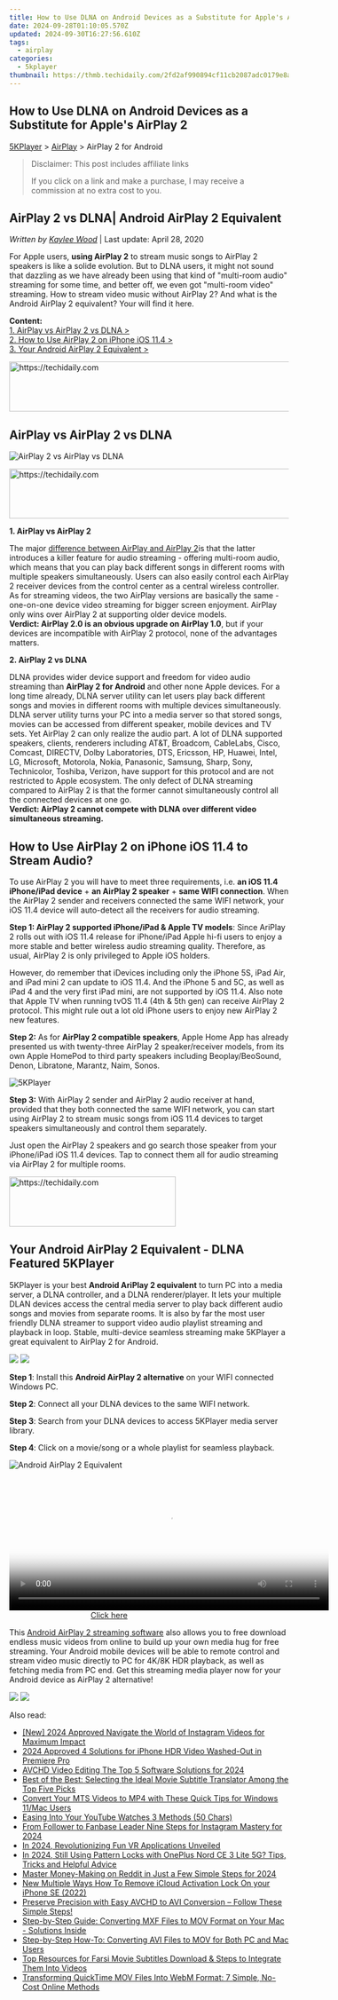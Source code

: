 ```yaml
---
title: How to Use DLNA on Android Devices as a Substitute for Apple's AirPlay 2
date: 2024-09-28T01:10:05.570Z
updated: 2024-09-30T16:27:56.610Z
tags:
  - airplay
categories:
  - 5kplayer
thumbnail: https://thmb.techidaily.com/2fd2af990894cf11cb2087adc0179e8a43be6adf1916f6c8fc284b58583f1b79.jpg
---
```


## How to Use DLNA on Android Devices as a Substitute for Apple's AirPlay 2

[5KPlayer](https://tools.techidaily.com/5kplayer/products/) \> [AirPlay](https://tools.techidaily.com/5kplayer/airplay/) \> AirPlay 2 for Android

>  Disclaimer: This post includes affiliate links
>
>  If you click on a link and make a purchase, I may receive a commission at no extra cost to you.
>

## AirPlay 2 vs DLNA| Android AirPlay 2 Equivalent

 _Written by [Kaylee Wood](https://www.quora.com/profile/Amanda-Hu-21)_ | Last update: April 28, 2020

For Apple users, **using AirPlay 2** to stream music songs to AirPlay 2 speakers is like a solide evolution. But to DLNA users, it might not sound that dazzling as we have already been using that kind of "multi-room audio" streaming for some time, and better off, we even got "multi-room video" streaming. How to stream video music without AirPlay 2? And what is the Android AirPlay 2 equivalent? Your will find it here.

**Content:**  
[1\. AirPlay vs AirPlay 2 vs DLNA >](https://tools.techidaily.com/5kplayer/airplay/)  
[2\. How to Use AirPlay 2 on iPhone iOS 11.4 >](https://tools.techidaily.com/5kplayer/airplay/)  
[3\. Your Android AirPlay 2 Equivalent >](https://tools.techidaily.com/5kplayer/airplay/)

<!-- affiliate ads begin -->
<a href="https://appsumo.8odi.net/c/5597632/2082530/7443" target="_top" id="2082530">
  <img src="//a.impactradius-go.com/display-ad/7443-2082530" border="0" alt="https://techidaily.com" width="728" height="90"/>
</a>
<img height="0" width="0" src="https://appsumo.8odi.net/i/5597632/2082530/7443" style="position:absolute;visibility:hidden;" border="0" />
<!-- affiliate ads end -->

## AirPlay vs AirPlay 2 vs DLNA

![AirPlay 2 vs AirPlay vs DLNA](https://www.5kplayer.com/airplay/img/airplay-vs-airplay2-dlna.jpg) 

<!-- affiliate ads begin -->
<a href="https://aligracehair.sjv.io/c/5597632/1948909/19272" target="_top" id="1948909">
  <img src="//a.impactradius-go.com/display-ad/19272-1948909" border="0" alt="https://techidaily.com" width="728" height="90"/>
</a>
<img height="0" width="0" src="https://aligracehair.sjv.io/i/5597632/1948909/19272" style="position:absolute;visibility:hidden;" border="0" />
<!-- affiliate ads end -->

**1\. AirPlay vs AirPlay 2**

The major [difference between AirPlay and AirPlay 2](https://tools.techidaily.com/5kplayer/airplay/)is that the latter introduces a killer feature for audio streaming - offering multi-room audio, which means that you can play back different songs in different rooms with multiple speakers simultaneously. Users can also easily control each AirPlay 2 receiver devices from the control center as a central wireless controller. As for streaming videos, the two AirPlay versions are basically the same - one-on-one device video streaming for bigger screen enjoyment. AirPlay only wins over AirPlay 2 at supporting older device models.  
**Verdict: AirPlay 2.0 is an obvious upgrade on AirPlay 1.0**, but if your devices are incompatible with AirPlay 2 protocol, none of the advantages matters.

**2\. AirPlay 2 vs DLNA**

DLNA provides wider device support and freedom for video audio streaming than **AirPlay 2 for Android** and other none Apple devices. For a long time already, DLNA server utility can let users play back different songs and movies in different rooms with multiple devices simultaneously. DLNA server utility turns your PC into a media server so that stored songs, movies can be accessed from different speaker, mobile devices and TV sets. Yet AirPlay 2 can only realize the audio part. A lot of DLNA supported speakers, clients, renderers including AT&T, Broadcom, CableLabs, Cisco, Comcast, DIRECTV, Dolby Laboratories, DTS, Ericsson, HP, Huawei, Intel, LG, Microsoft, Motorola, Nokia, Panasonic, Samsung, Sharp, Sony, Technicolor, Toshiba, Verizon, have support for this protocol and are not restricted to Apple ecosystem. The only defect of DLNA streaming compared to AirPlay 2 is that the former cannot simultaneously control all the connected devices at one go.  
**Verdict: AirPlay 2 cannot compete with DLNA over different video simultaneous streaming.**

## How to Use AirPlay 2 on iPhone iOS 11.4 to Stream Audio?

To use AirPlay 2 you will have to meet three requirements, i.e. **an iOS 11.4 iPhone/iPad device** \+ **an AirPlay 2 speaker** \+ **same WIFI connection**. When the AirPlay 2 sender and receivers connected the same WIFI network, your iOS 11.4 device will auto-detect all the receivers for audio streaming.

**Step 1: AirPlay 2 supported iPhone/iPad & Apple TV models**: Since AriPlay 2 rolls out with iOS 11.4 release for iPhone/iPad Apple hi-fi users to enjoy a more stable and better wireless audio streaming quality. Therefore, as usual, AirPlay 2 is only privileged to Apple iOS holders. 

However, do remember that iDevices including only the iPhone 5S, iPad Air, and iPad mini 2 can update to iOS 11.4\. And the iPhone 5 and 5C, as well as iPad 4 and the very first iPad mini, are not supported by iOS 11.4\. Also note that Apple TV when running tvOS 11.4 (4th & 5th gen) can receive AirPlay 2 protocol. This might rule out a lot old iPhone users to enjoy new AirPlay 2 new features.

**Step 2:** As for **AirPlay 2 compatible speakers**, Apple Home App has already presented us with twenty-three AirPlay 2 speaker/receiver models, from its own Apple HomePod to third party speakers including Beoplay/BeoSound, Denon, Libratone, Marantz, Naim, Sonos. 

![5KPlayer](https://www.5kplayer.com/airplay/img/airplay-2-2.jpg) 

**Step 3:** With AirPlay 2 sender and AirPlay 2 audio receiver at hand, provided that they both connected the same WIFI network, you can start using AirPlay 2 to stream music songs from iOS 11.4 devices to target speakers simultaneously and control them separately.

Just open the AirPlay 2 speakers and go search those speaker from your iPhone/iPad iOS 11.4 devices. Tap to connect them all for audio streaming via AirPlay 2 for multiple rooms.

<!-- affiliate ads begin -->
<a href="https://laganoo.pxf.io/c/5597632/1528689/16446" target="_top" id="1528689">
  <img src="//a.impactradius-go.com/display-ad/16446-1528689" border="0" alt="https://techidaily.com" width="300" height="90"/>
</a>
<img height="0" width="0" src="https://laganoo.pxf.io/i/5597632/1528689/16446" style="position:absolute;visibility:hidden;" border="0" />
<!-- affiliate ads end -->

## Your Android AirPlay 2 Equivalent - DLNA Featured 5KPlayer

5KPlayer is your best **Android AriPlay 2 equivalent** to turn PC into a media server, a DLNA controller, and a DLNA renderer/player. It lets your multiple DLAN devices access the central media server to play back different audio songs and movies from separate rooms. It is also by far the most user friendly DLNA streamer to support video audio playlist streaming and playback in loop. Stable, multi-device seamless streaming make 5KPlayer a great equivalent to AirPlay 2 for Android.

[![](https://www.5kplayer.com/airplay/../button/freedownwhitewin.png)](https://tools.techidaily.com/5kplayer/products/) [![](https://www.5kplayer.com/airplay/../button/freedownbackmac.png)](https://tools.techidaily.com/5kplayer/products/) 

**Step 1**: Install this **Android AirPlay 2 alternative** on your WIFI connected Windows PC. 

**Step 2**: Connect all your DLNA devices to the same WIFI network. 

**Step 3**: Search from your DLNA devices to access 5KPlayer media server library. 

**Step 4**: Click on a movie/song or a whole playlist for seamless playback.

![Android AirPlay 2 Equivalent](https://www.5kplayer.com/airplay/../dlna/img/dlna-server.jpg) 

<!-- affiliate ads begin -->
<span id="1982456">
					<video width="576" height="240" style="cursor:pointer"
           poster="//a.impactradius-go.com/display-clicktoplayimage/1982456.png"
           onclick="if(!this.playClicked){this.play();this.setAttribute('controls',true);this.playClicked=true;}">
	   <source src="//a.impactradius-go.com/display-ad/22993-1982456">
	   <img src="//a.impactradius-go.com/display-clicktoplayimage/1982456.png" style="border: none; height: 100%; width: 100%; object-fit: contain">
	</video>
	<div style="width:360px;text-align:center"><a href="javascript:window.open(decodeURIComponent('https%3A%2F%2Fhomestyler.sjv.io%2Fc%2F5597632%2F1982456%2F22993'), '_blank');void(0);">Click here</a></div>
</span>
<img height="0" width="0" src="https://imp.pxf.io/i/5597632/1982456/22993" style="position:absolute;visibility:hidden;" border="0" />
<!-- affiliate ads end -->

This [Android AirPlay 2 streaming software](https://tools.techidaily.com/5kplayer/dlna/) also allows you to free download endless music videos from online to build up your own media hug for free streaming. Your Android mobile devices will be able to remote control and stream video music directly to PC for 4K/8K HDR playback, as well as fetching media from PC end. Get this streaming media player now for your Android device as AirPlay 2 alternative! 

[![](https://www.5kplayer.com/airplay/../button/freedownwhitewin.png)](https://tools.techidaily.com/5kplayer/products/) [![](https://www.5kplayer.com/airplay/../button/freedownbackmac.png)](https://tools.techidaily.com/5kplayer/products/)

<ins class="adsbygoogle"
     style="display:block"
     data-ad-format="autorelaxed"
     data-ad-client="ca-pub-7571918770474297"
     data-ad-slot="1223367746"></ins>

<ins class="adsbygoogle"
     style="display:block"
     data-ad-client="ca-pub-7571918770474297"
     data-ad-slot="8358498916"
     data-ad-format="auto"
     data-full-width-responsive="true"></ins>

<span class="atpl-alsoreadstyle">Also read:</span>
<div><ul>
<li><a href="https://instagram-videos.techidaily.com/new-2024-approved-navigate-the-world-of-instagram-videos-for-maximum-impact/"><u>[New] 2024 Approved Navigate the World of Instagram Videos for Maximum Impact</u></a></li>
<li><a href="https://fox-info.techidaily.com/2024-approved-4-solutions-for-iphone-hdr-video-washed-out-in-premiere-pro/"><u>2024 Approved 4 Solutions for iPhone HDR Video Washed-Out in Premiere Pro</u></a></li>
<li><a href="https://ai-vdieo-software.techidaily.com/avchd-video-editing-the-top-5-software-solutions-for-2024/"><u>AVCHD Video Editing The Top 5 Software Solutions for 2024</u></a></li>
<li><a href="https://media-tips.techidaily.com/best-of-the-best-selecting-the-ideal-movie-subtitle-translator-among-the-top-five-picks/"><u>Best of the Best: Selecting the Ideal Movie Subtitle Translator Among the Top Five Picks</u></a></li>
<li><a href="https://media-tips.techidaily.com/convert-your-mts-videos-to-mp4-with-these-quick-tips-for-windows-11mac-users/"><u>Convert Your MTS Videos to MP4 with These Quick Tips for Windows 11/Mac Users</u></a></li>
<li><a href="https://youtube-zero.techidaily.com/g-into-your-youtube-watches-3-methods-50-chars/"><u>Easing Into Your YouTube Watches 3 Methods (50 Chars)</u></a></li>
<li><a href="https://some-knowledge.techidaily.com/from-follower-to-fanbase-leader-nine-steps-for-instagram-mastery-for-2024/"><u>From Follower to Fanbase Leader Nine Steps for Instagram Mastery for 2024</u></a></li>
<li><a href="https://extra-skills.techidaily.com/in-2024-revolutionizing-fun-vr-applications-unveiled/"><u>In 2024, Revolutionizing Fun VR Applications Unveiled</u></a></li>
<li><a href="https://easy-unlock-android.techidaily.com/in-2024-still-using-pattern-locks-with-oneplus-nord-ce-3-lite-5g-tips-tricks-and-helpful-advice-by-drfone-android/"><u>In 2024, Still Using Pattern Locks with OnePlus Nord CE 3 Lite 5G? Tips, Tricks and Helpful Advice</u></a></li>
<li><a href="https://extra-approaches.techidaily.com/master-money-making-on-reddit-in-just-a-few-simple-steps-for-2024/"><u>Master Money-Making on Reddit in Just a Few Simple Steps for 2024</u></a></li>
<li><a href="https://activate-lock.techidaily.com/new-multiple-ways-how-to-remove-icloud-activation-lock-on-your-iphone-se-2022-by-drfone-ios/"><u>New Multiple Ways How To Remove iCloud Activation Lock On your iPhone SE (2022)</u></a></li>
<li><a href="https://media-tips.techidaily.com/1723620233692-preserve-precision-with-easy-avchd-to-avi-conversion-follow-these-simple-steps/"><u>Preserve Precision with Easy AVCHD to AVI Conversion – Follow These Simple Steps!</u></a></li>
<li><a href="https://media-tips.techidaily.com/1723620232639-step-by-step-guide-converting-mxf-files-to-mov-format-on-your-mac-solutions-inside/"><u>Step-by-Step Guide: Converting MXF Files to MOV Format on Your Mac - Solutions Inside</u></a></li>
<li><a href="https://media-tips.techidaily.com/step-by-step-how-to-converting-avi-files-to-mov-for-both-pc-and-mac-users/"><u>Step-by-Step How-To: Converting AVI Files to MOV for Both PC and Mac Users</u></a></li>
<li><a href="https://media-tips.techidaily.com/top-resources-for-farsi-movie-subtitles-download-and-steps-to-integrate-them-into-videos/"><u>Top Resources for Farsi Movie Subtitles Download & Steps to Integrate Them Into Videos</u></a></li>
<li><a href="https://media-tips.techidaily.com/transforming-quicktime-mov-files-into-webm-format-7-simple-no-cost-online-methods/"><u>Transforming QuickTime MOV Files Into WebM Format: 7 Simple, No-Cost Online Methods</u></a></li>
</ul></div>

